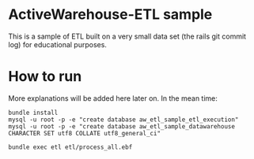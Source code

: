 # ActiveWarehouse-ETL sample

This is a sample of ETL built on a very small data set (the rails git commit log) for educational purposes.

# How to run

More explanations will be added here later on. In the mean time:

    bundle install
    mysql -u root -p -e "create database aw_etl_sample_etl_execution"
    mysql -u root -p -e "create database aw_etl_sample_datawarehouse CHARACTER SET utf8 COLLATE utf8_general_ci"
    
    bundle exec etl etl/process_all.ebf
